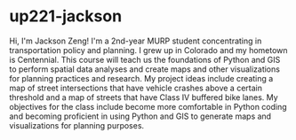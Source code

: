 # up221-jackson
Hi, I'm Jackson Zeng! I'm a 2nd-year MURP student concentrating in transportation policy and planning. I grew up in Colorado and my hometown is Centennial. This course will teach us the foundations of Python and GIS to perform spatial data analyses and create maps and other visualizations for planning practices and research. My project ideas include creating a map of street intersections that have vehicle crashes above a certain threshold and a map of streets that have Class IV buffered bike lanes. My objectives for the class include become more comfortable in Python coding and becoming proficient in using Python and GIS to generate maps and visualizations for planning purposes.

